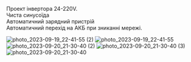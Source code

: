 
Проект інвертора 24-220V.  
Чиста синусоїда  
Автоматичний зарядний пристрій  
Автоматичний перехід на АКБ при зниканні мережі.  

![photo_2023-09-19_22-41-55 (2)](https://github.com/Vitech-UA/Invertor-12V-24V-220V/assets/74230330/d080cc8a-db00-41de-8b90-b8b5302765af)
![photo_2023-09-19_22-41-55](https://github.com/Vitech-UA/Invertor-12V-24V-220V/assets/74230330/8eadadbe-87eb-47b1-8a4b-0ea2f1749069)
![photo_2023-09-20_21-30-40 (2)](https://github.com/Vitech-UA/Invertor-12V-24V-220V/assets/74230330/731a1e89-4b36-4e01-b453-2e0ccb57946f)
![photo_2023-09-20_21-30-40 (3)](https://github.com/Vitech-UA/Invertor-12V-24V-220V/assets/74230330/46f40757-acf8-4630-8531-da6f8f474d24)
![photo_2023-09-20_21-30-40](https://github.com/Vitech-UA/Invertor-12V-24V-220V/assets/74230330/6257b2cd-abd6-4314-be4a-3642bf8909f6)
